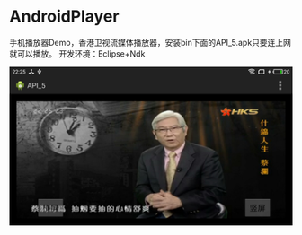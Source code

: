 # AndroidPlayer
手机播放器Demo，香港卫视流媒体播放器，安装bin下面的API_5.apk只要连上网就可以播放。
开发环境：Eclipse+Ndk

![image](https://github.com/zhaohu19910409Dz/AndroidPlayer/raw/master/snap.jpg)
